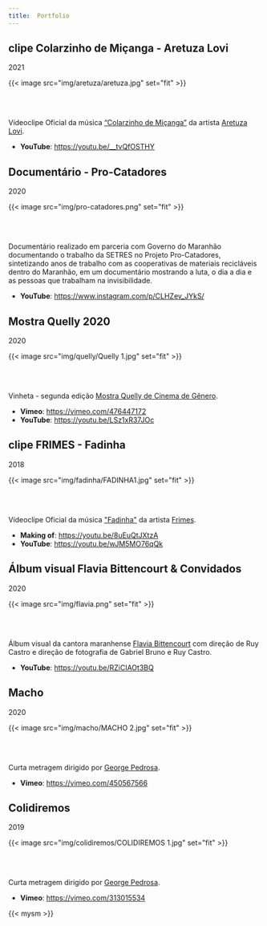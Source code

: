 ```yaml
---
title:  Portfolio
---
```


## clipe Colarzinho de Miçanga - Aretuza Lovi

2021

{{< image src="img/aretuza/aretuza.jpg" set="fit" >}}

<br/><br/>

Vídeoclipe Oficial da música [“Colarzinho de Miçanga”](https://youtu.be/__tvQfOSTHY) da artista [Aretuza Lovi](https://www.instagram.com/aretuzalovi).

- **YouTube**: https://youtu.be/__tvQfOSTHY

## Documentário - Pro-Catadores

2020

{{< image src="img/pro-catadores.png" set="fit" >}}

<br/><br/>

Documentário realizado em parceria com Governo do Maranhão documentando o trabalho da SETRES no Projeto Pro-Catadores, sintetizando anos de trabalho com as cooperativas de materiais recicláveis dentro do Maranhão, em um documentário mostrando a luta, o dia a dia e as pessoas que trabalham na invisibilidade.

- **YouTube**: https://www.instagram.com/p/CLHZev_JYkS/

## Mostra Quelly 2020

2020

{{< image src="img/quelly/Quelly 1.jpg" set="fit" >}}

<br/><br/>

Vinheta - segunda edição [Mostra Quelly de Cinema de Gênero](https://www.instagram.com/mostraquelly/).

- **Vimeo**: https://vimeo.com/476447172
- **YouTube**: https://youtu.be/LSz1xR37JOc

## clipe FRIMES - Fadinha

2018

{{< image src="img/fadinha/FADINHA1.jpg" set="fit" >}}

<br/><br/>

Vídeoclipe Oficial da música ["Fadinha"](https://youtu.be/wJM5MO76qQk) da artista [Frimes](https://www.instagram.com/frimes/).

- **Making of**: https://youtu.be/8uEuQtJXtzA
- **YouTube**: https://youtu.be/wJM5MO76qQk

## Álbum visual Flavia Bittencourt & Convidados

2020

{{< image src="img/flavia.png" set="fit" >}}

<br/><br/>

Álbum visual da cantora maranhense [Flavia Bittencourt](https://www.instagram.com/flaviabittencourt) com direção de Ruy Castro e direção de fotografia de Gabriel Bruno e Ruy Castro.

- **YouTube**: https://youtu.be/RZiCIAOt3BQ

## Macho

2020

{{< image src="img/macho/MACHO 2.jpg" set="fit" >}}

<br/><br/>

Curta metragem dirigido por [George Pedrosa](https://www.instagram.com/b0ygeorge/).

- **Vimeo**: https://vimeo.com/450567566

## Colidiremos

2019

{{< image src="img/colidiremos/COLIDIREMOS 1.jpg" set="fit" >}}

<br/><br/>

Curta metragem dirigido por [George Pedrosa](https://www.instagram.com/b0ygeorge/).

- **Vimeo**: https://vimeo.com/313015534

{{< mysm >}}